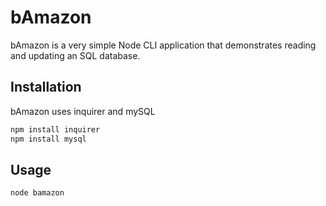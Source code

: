 # bAmazon

bAmazon is a very simple Node CLI application that demonstrates reading and updating an SQL database.

## Installation

bAmazon uses inquirer and mySQL

```bash
npm install inquirer
npm install mysql
```

## Usage

```bash
node bamazon
```
